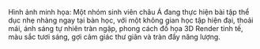 Hình ảnh minh họa: Một nhóm sinh viên châu Á đang thực hiện bài tập thể dục nhẹ nhàng ngay tại bàn học, với một không gian học tập hiện đại, thoải mái, ánh sáng tự nhiên tràn ngập, phong cách đồ họa 3D Render tinh tế, màu sắc tươi sáng, gợi cảm giác thư giãn và tràn đầy năng lượng.